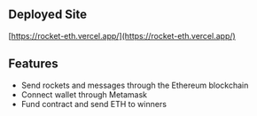 ## Deployed Site

[https://rocket-eth.vercel.app/](https://rocket-eth.vercel.app/)

## Features

- Send rockets and messages through the Ethereum blockchain
- Connect wallet through Metamask
- Fund contract and send ETH to winners
